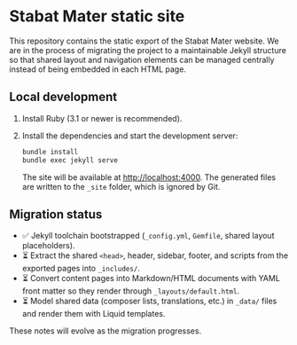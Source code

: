 # Stabat Mater static site

This repository contains the static export of the Stabat Mater website. We are in
the process of migrating the project to a maintainable Jekyll structure so that
shared layout and navigation elements can be managed centrally instead of being
embedded in each HTML page.

## Local development

1. Install Ruby (3.1 or newer is recommended).
2. Install the dependencies and start the development server:

   ```bash
   bundle install
   bundle exec jekyll serve
   ```

   The site will be available at <http://localhost:4000>. The generated files are
   written to the `_site` folder, which is ignored by Git.

## Migration status

- ✅ Jekyll toolchain bootstrapped (`_config.yml`, `Gemfile`, shared layout
  placeholders).
- ⏳ Extract the shared `<head>`, header, sidebar, footer, and scripts from the
  exported pages into `_includes/`.
- ⏳ Convert content pages into Markdown/HTML documents with YAML front matter so
  they render through `_layouts/default.html`.
- ⏳ Model shared data (composer lists, translations, etc.) in `_data/` files and
  render them with Liquid templates.

These notes will evolve as the migration progresses.
